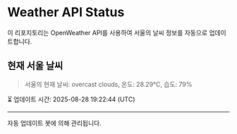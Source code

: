 
# Weather API Status

이 리포지토리는 OpenWeather API를 사용하여 서울의 날씨 정보를 자동으로 업데이트합니다.

## 현재 서울 날씨
> 서울의 현재 날씨: overcast clouds, 온도: 28.29°C, 습도: 79%

⏳ 업데이트 시간: 2025-08-28 19:22:44 (UTC)

---
자동 업데이트 봇에 의해 관리됩니다.
